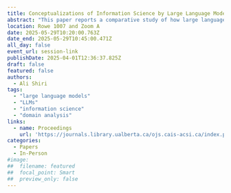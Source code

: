 ```yaml
---
title: Conceptualizations of Information Science by Large Language Models
abstract: "This paper reports a comparative study of how large language models understand and represent the domain of information science. Five large language models were selected for this study, namely ChatGPT, Perplexity.ai, Google Gemini, Meta AI and Claude. A set of five prompts was utilized in this study for comparison. The findings suggest differences and variations in how these LLMs conceptualize and represent information science, its definitions, and interdisciplinarity, theoretical models, and methods."
location: Rowe 1007 and Zoom A
date: 2025-05-29T10:20:00.763Z
date_end: 2025-05-29T10:45:00.471Z
all_day: false
event_url: session-link
publishDate: 2025-04-01T12:36:37.825Z
draft: false
featured: false
authors:
  - Ali Shiri
tags:
  - "large language models"
  - "LLMs"
  - "information science"
  - "domain analysis"
links:
  - name: Proceedings
    url: 'https://journals.library.ualberta.ca/ojs.cais-acsi.ca/index.php/cais-asci/article/view/1874'
categories:
  - Papers
  - In-Person
#image:
##  filename: featured
##  focal_point: Smart
##  preview_only: false
---
```

